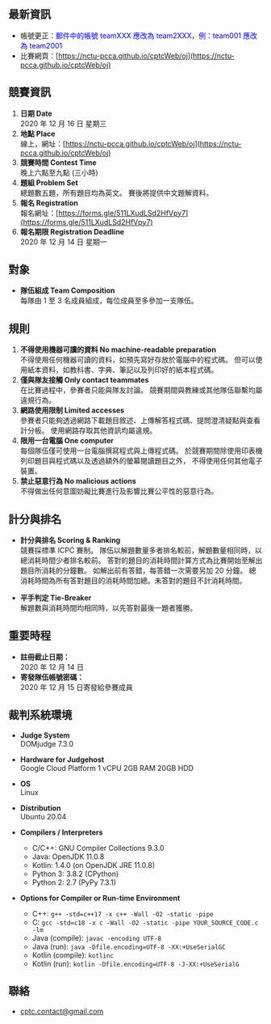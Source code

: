 ## 最新資訊
+ 帳號更正：<span style="color:blue">郵件中的帳號 teamXXX 應改為 team2XXX，例：team001 應改為 team2001</span>
+ 比賽網頁：[https://nctu-pcca.github.io/cptcWeb/oj](https://nctu-pcca.github.io/cptcWeb/oj)

## 競賽資訊
1. **日期 Date** <br>
   2020 年 12 月 16 日 星期三
2. **地點 Place** <br>
   線上，網址：[https://nctu-pcca.github.io/cptcWeb/oj](https://nctu-pcca.github.io/cptcWeb/oj)
3. **競賽時間 Contest Time** <br>
   晚上六點至九點 (三小時)
4. **題組 Problem Set** <br>
   總題數五題，所有題目均為英文。
   賽後將提供中文題解資料。<br>
5. **報名 Registration** <br>
    報名網址：[https://forms.gle/511LXudLSd2HfVpy7](https://forms.gle/511LXudLSd2HfVpy7)
6. **報名期限 Registration Deadline**<br>
   2020 年 12 月 14 日 星期一

## 對象
+ **隊伍組成 Team Composition** <br>
  每隊由 1 至 3 名成員組成，每位成員至多參加一支隊伍。

## 規則
1. **不得使用機器可讀的資料 No machine-readable preparation**<br>
不得使用任何機器可讀的資料，如預先寫好存放於電腦中的程式碼。
但可以使用紙本資料，如教科書、字典、筆記以及列印好的紙本程式碼。
2. **僅與隊友接觸 Only contact teammates**<br>
在比賽過程中，參賽者只能與隊友討論。
競賽期間與教練或其他隊伍聯繫均屬違規行為。
3. **網路使用限制 Limited accesses**<br>
參賽者只能夠透過網路下載題目敘述、上傳解答程式碼、提問澄清疑點與查看計分板。
使用網路存取其他資訊均屬違規。
4. **限用一台電腦 One computer**<br>
每個隊伍僅可使用一台電腦撰寫程式與上傳程式碼。
於競賽期間除使用印表機列印題目與程式碼以及透過額外的螢幕閱讀題目之外，
不得使用任何其他電子裝置。
5. **禁止惡意行為 No malicious actions**<br>
不得做出任何意圖妨礙比賽進行及影響比賽公平性的惡意行為。

## 計分與排名
+ **計分與排名 Scoring & Ranking** <br>
競賽採標準 ICPC 賽制。
隊伍以解題數量多者排名較前，解題數量相同時，以總消耗時間少者排名較前。
答對的題目的消耗時間計算方式為比賽開始至解出題目所消耗的分鐘數。
如解出前有答錯，每答錯一次需要另加 20 分鐘。
總消耗時間為所有答對題目的消耗時間加總。未答對的題目不計消耗時間。

+ **平手判定 Tie-Breaker**<br>
解題數與消耗時間均相同時，以先答對最後一題者獲勝。

## 重要時程
+ **註冊截止日期：**<br>
2020 年 12 月 14 日<br>
+ **寄發隊伍帳號密碼：**<br>
2020 年 12 月 15 日寄發給參賽成員<br>

## 裁判系統環境

+ **Judge System**<br>
DOMjudge 7.3.0

+ **Hardware for Judgehost**<br>
Google Cloud Platform
1 vCPU
2GB RAM
20GB HDD

+ **OS**<br>
Linux 

+ **Distribution**<br>
Ubuntu 20.04

+ **Compilers / Interpreters**
    + C/C++: GNU Compiler Collections 9.3.0
    + Java: OpenJDK 11.0.8
    + Kotlin: 1.4.0 (on OpenJDK JRE 11.0.8)
    + Python 3: 3.8.2 (CPython)
    + Python 2: 2.7 (PyPy 7.3.1)

+ **Options for Compiler or Run-time Environment**
    + C++: `g++ -std=c++17 -x c++ -Wall -O2 -static -pipe`
    + C: `gcc -std=c18 -x c -Wall -O2 -static -pipe YOUR_SOURCE_CODE.c -lm`
    + Java (compile): `javac -encoding UTF-8` 
    + Java (run): `java -Dfile.encoding=UTF-8 -XX:+UseSerialGC`
    + Kotlin (compile): `kotlinc`
    + Kotlin (run): `kotlin -Dfile.encoding=UTF-8 -J-XX:+UseSerialG`

## 聯絡
- [cptc.contact@gmail.com](cptc.contact@gmail.com)
